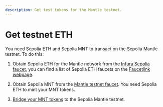 ```yaml
---
description: Get test tokens for the Mantle testnet.
---
```


# Get testnet ETH

You need Sepolia ETH and Sepolia MNT to transact on the Sepolia Mantle testnet. To do this:

1. Obtain Sepolia ETH for the Mantle network from the
   [Infura Sepolia faucet](https://www.infura.io/faucet/sepolia), you can find a list
   of Sepolia ETH faucets on the [Faucetlink webpage](https://faucetlink.to/sepolia).

1. Obtain Sepolia MNT from the [Mantle testnet faucet](https://faucet.sepolia.mantle.xyz/). You need
   Sepolia ETH to mint your MNT tokens.

1. [Bridge your MNT tokens](https://bridge.sepolia.mantle.xyz/) to the Sepolia Mantle testnet.
